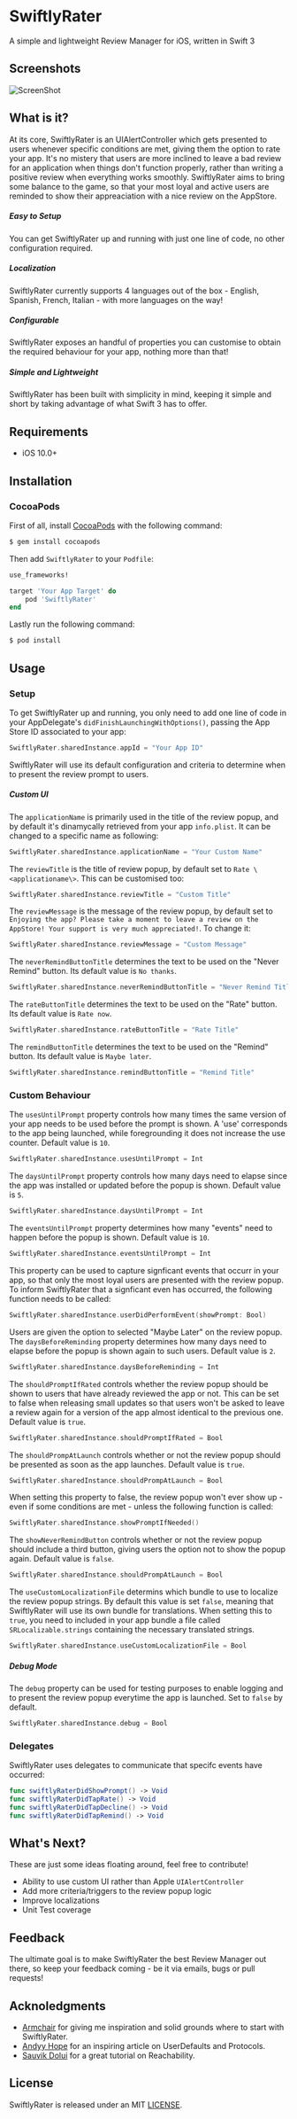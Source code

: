 # SwiftlyRater
A simple and lightweight Review Manager for iOS, written in Swift 3

## Screenshots

![ScreenShot](Example/Screenshots/screenshot.png)

## What is it?

At its core, SwiftlyRater is an UIAlertController which gets presented to users whenever specific conditions are met, giving them the option to rate your app. It's no mistery that users are more inclined to leave a bad review for an application when things don't function properly, rather than writing a positive review when everything works smoothly. SwiftlyRater aims to bring some balance to the game, so that your most loyal and active users are reminded to show their appreaciation with a nice review on the AppStore.

##### Easy to Setup

You can get SwiftlyRater up and running with just one line of code, no other configuration required.

##### Localization

SwiftlyRater currently supports 4 languages out of the box - English, Spanish, French, Italian - with more languages on the way!

##### Configurable

SwiftlyRater exposes an handful of properties you can customise to obtain the required behaviour for your app, nothing more than that!

##### Simple and Lightweight

SwiftlyRater has been built with simplicity in mind, keeping it simple and short by taking advantage of what Swift 3 has to offer. 

## Requirements

- iOS 10.0+

## Installation

### CocoaPods

First of all, install [CocoaPods](http://cocoapods.org) with the following command:

```bash
$ gem install cocoapods
```

Then add `SwiftlyRater` to your `Podfile`:

```ruby
use_frameworks!

target 'Your App Target' do
	pod 'SwiftlyRater'
end
```

Lastly run the following command:

```bash
$ pod install
```

## Usage

### Setup

To get SwiftlyRater up and running, you only need to add one line of code in your AppDelegate's `didFinishLaunchingWithOptions()`, passing the App Store ID associated to your app:

```swift
SwiftlyRater.sharedInstance.appId = "Your App ID"
```

SwiftlyRater will use its default configuration and criteria to determine when to present the review prompt to users.

##### Custom UI

The `applicationName` is primarily used in the title of the review popup, and by default it's dinamycally retrieved from your app `info.plist`. It can be changed to a specific name as following:

```swift
SwiftlyRater.sharedInstance.applicationName = "Your Custom Name"
```

The `reviewTitle` is the title of review popup, by default set to `Rate \<applicationame\>`. This can be customised too:

```swift
SwiftlyRater.sharedInstance.reviewTitle = "Custom Title"
```

The `reviewMessage` is the message of the review popup, by default set to `Enjoying the app? Please take a moment to leave a review on the AppStore! Your support is very much appreciated!`. To change it:

```swift
SwiftlyRater.sharedInstance.reviewMessage = "Custom Message"
```

The `neverRemindButtonTitle` determines the text to be used on the "Never Remind" button. Its default value is `No thanks`.

```swift
SwiftlyRater.sharedInstance.neverRemindButtonTitle = "Never Remind Title"
```

The `rateButtonTitle` determines the text to be used on the "Rate" button. Its default value is `Rate now`.

```swift
SwiftlyRater.sharedInstance.rateButtonTitle = "Rate Title"
```

The `remindButtonTitle` determines the text to be used on the "Remind" button. Its default value is `Maybe later`.

```swift
SwiftlyRater.sharedInstance.remindButtonTitle = "Remind Title"
```

### Custom Behaviour

The `usesUntilPrompt` property controls how many times the same version of your app needs to be used before the prompt is shown. A 'use' corresponds to the app being launched, while foregrounding it does not increase the use counter. Default value is `10`.

```swift
SwiftlyRater.sharedInstance.usesUntilPrompt = Int
```

The `daysUntilPrompt` property controls how many days need to elapse since the app was installed or updated before the popup is shown. Default value is `5`.

```swift
SwiftlyRater.sharedInstance.daysUntilPrompt = Int
```

The `eventsUntilPrompt` property determines how many "events" need to happen before the popup is shown. Default value is `10`.

```swift
SwiftlyRater.sharedInstance.eventsUntilPrompt = Int
```

This property can be used to capture signficant events that occurr in your app, so that only the most loyal users are presented with the review popup.
To inform SwiftlyRater that a signficant even has occurred, the following function needs to be called:

```swift
SwiftlyRater.sharedInstance.userDidPerformEvent(showPrompt: Bool)
```

Users are given the option to selected "Maybe Later" on the review popup. The `daysBeforeReminding` property determines how many days need to elapse before the popup is shown again to such users. Default value is `2`.

```swift
SwiftlyRater.sharedInstance.daysBeforeReminding = Int
```

The `shouldPromptIfRated` controls whether the review popup should be shown to users that have already reviewed the app or not. This can be set to false when releasing small updates so that users won't be asked to leave a review again for a version of the app almost identical to the previous one. Default value is `true`.

```swift
SwiftlyRater.sharedInstance.shouldPromptIfRated = Bool
```

The `shouldPrompAtLaunch` controls whether or not the review popup should be presented as soon as the app launches. Default value is `true`.

```swift
SwiftlyRater.sharedInstance.shouldPrompAtLaunch = Bool
```

When setting this property to false, the review popup won't ever show up - even if some conditions are met - unless the following function is called:

```swift
SwiftlyRater.sharedInstance.showPromptIfNeeded()
```

The `showNeverRemindButton` controls whether or not the review popup should include a third button, giving users the option not to show the popup again. Default value is `false`.

```swift
SwiftlyRater.sharedInstance.shouldPrompAtLaunch = Bool
```

The `useCustomLocalizationFile` determins which bundle to use to localize the review popup strings. By default this value is set `false`, meaning that SwiftlyRater will use its own bundle for translations. When setting this to `true`, you need to included in your app bundle a file called `SRLocalizable.strings` containing the necessary translated strings.

```swift
SwiftlyRater.sharedInstance.useCustomLocalizationFile = Bool
```

##### Debug Mode

The `debug` property can be used for testing purposes to enable logging and to present the review popup everytime the app is launched. Set to `false` by default.

```swift
SwiftlyRater.sharedInstance.debug = Bool
```

### Delegates

SwiftlyRater uses delegates to communicate that specifc events have occurred:

```swift
func swiftlyRaterDidShowPrompt() -> Void
func swiftlyRaterDidTapRate() -> Void
func swiftlyRaterDidTapDecline() -> Void
func swiftlyRaterDidTapRemind() -> Void
```

## What's Next?

These are just some ideas floating around, feel free to contribute!

- Ability to use custom UI rather than Apple `UIAlertController`
- Add more criteria/triggers to the review popup logic
- Improve localizations
- Unit Test coverage

## Feedback

The ultimate goal is to make SwiftlyRater the best Review Manager out there, so keep your feedback coming - be it via emails, bugs or pull requests!

## Acknoledgments

- [Armchair](https://github.com/UrbanApps/Armchair) for giving me inspiration and solid grounds where to start with SwiftlyRater.
- [Andyy Hope](https://medium.com/swift-programming/swift-userdefaults-protocol-4cae08abbf92#.3ujvonwx1) for an inspiring article on UserDefaults and Protocols.
- [Sauvik Dolui](https://medium.com/@sauvik_dolui/network-status-monitoring-on-ios-part-1-9a22276933dc#.ucogr6tft) for a great tutorial on Reachability. 

## License

SwiftlyRater is released under an MIT [LICENSE](https://github.com/gdimaggio/SwiftlyRater/blob/master/LICENSE).
